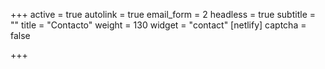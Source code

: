 +++
active = true
autolink = true
email_form = 2
headless = true
subtitle = ""
title = "Contacto"
weight = 130
widget = "contact"
[netlify]
captcha = false

+++
